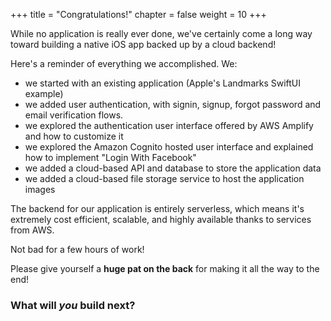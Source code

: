 +++
title = "Congratulations!"
chapter = false
weight = 10
+++

While no application is really ever done, we've certainly come a long way toward building a native iOS app backed up by a cloud backend! 

Here's a reminder of everything we accomplished. We:

- we started with an existing application (Apple's Landmarks SwiftUI example)
- we added user authentication, with signin, signup, forgot password and email verification flows.  
- we explored the authentication user interface offered by AWS Amplify and how to customize it
- we explored the Amazon Cognito hosted user interface and explained how to implement "Login With Facebook"
- we added a cloud-based API and database to store the application data 
- we added a cloud-based file storage service to host the application images 

The backend for our application is entirely serverless, which means it's extremely cost efficient, scalable, and highly available thanks to services from AWS. 

Not bad for a few hours of work! 

Please give yourself a **huge pat on the back** for making it all the way to the end!

### What will _you_ build next?